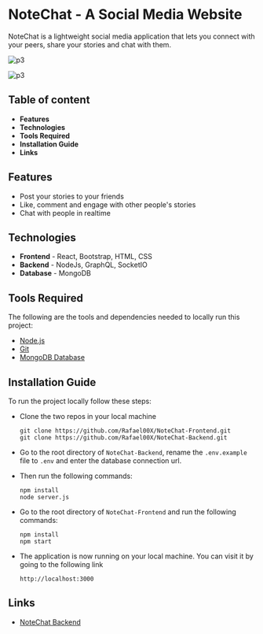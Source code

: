 
# NoteChat - A Social Media Website

NoteChat is a lightweight social media application that lets you connect with your peers, share your stories and chat with them.

![p3](https://user-images.githubusercontent.com/79894157/203585810-e4195e56-7547-4ae0-9375-8cd14c09082d.PNG)

![p3](https://user-images.githubusercontent.com/79894157/203701960-1400a5da-18c5-487b-9df4-2c231bcd96a3.PNG)


## Table of content

* **Features**
* **Technologies**
* **Tools Required**
* **Installation Guide**
* **Links**

## Features

* Post your stories to your friends
* Like, comment and engage with other people's stories
* Chat with people in realtime

## Technologies

* **Frontend** - React, Bootstrap, HTML, CSS
* **Backend** - NodeJs, GraphQL, SocketIO
* **Database** - MongoDB

## Tools Required

The following are the tools and dependencies needed to locally run this project:

* [Node.js](`https://nodejs.org/en/`)
* [Git](`https://git-scm.com/downloads/`)
* [MongoDB Database](`https://www.mongodb.com/`)

## Installation Guide

To run the project locally follow these steps:

* Clone the two repos in your local machine
    ```
    git clone https://github.com/Rafael00X/NoteChat-Frontend.git
    git clone https://github.com/Rafael00X/NoteChat-Backend.git
    ```

* Go to the root directory of `NoteChat-Backend`, rename the `.env.example` file to `.env` and enter the database connection url.

* Then run the following commands:
    ```
    npm install
    node server.js
    ```

* Go to the root directory of `NoteChat-Frontend` and run the following commands:
    ```
    npm install
    npm start
    ```

* The application is now running on your local machine. You can visit it by going to the following link
    ```
    http://localhost:3000
    ```

## Links

* [NoteChat Backend](https://github.com/Rafael00X/NoteChat-Backend.git)